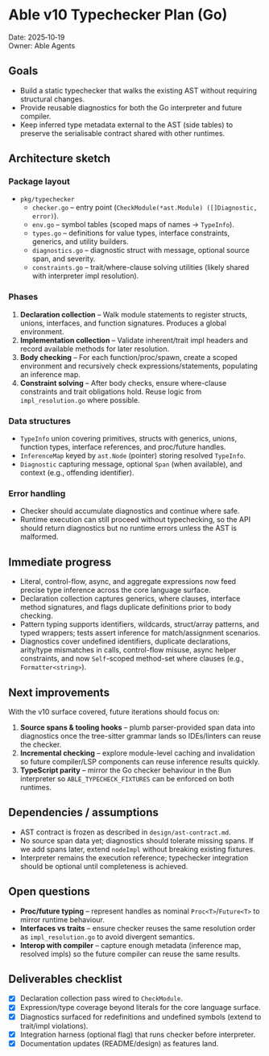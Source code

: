 # Able v10 Typechecker Plan (Go)

Date: 2025‑10‑19  
Owner: Able Agents

## Goals

- Build a static typechecker that walks the existing AST without requiring
  structural changes.
- Provide reusable diagnostics for both the Go interpreter and future compiler.
- Keep inferred type metadata external to the AST (side tables) to preserve the
  serialisable contract shared with other runtimes.

## Architecture sketch

### Package layout

- `pkg/typechecker`
  - `checker.go` – entry point (`CheckModule(*ast.Module) ([]Diagnostic, error)`).
  - `env.go` – symbol tables (scoped maps of names → `TypeInfo`).
  - `types.go` – definitions for value types, interface constraints, generics,
    and utility builders.
  - `diagnostics.go` – diagnostic struct with message, optional source span, and
    severity.
  - `constraints.go` – trait/where-clause solving utilities (likely shared with
    interpreter impl resolution).

### Phases

1. **Declaration collection** – Walk module statements to register structs,
   unions, interfaces, and function signatures. Produces a global environment.
2. **Implementation collection** – Validate inherent/trait impl headers and
   record available methods for later resolution.
3. **Body checking** – For each function/proc/spawn, create a scoped environment
   and recursively check expressions/statements, populating an inference map.
4. **Constraint solving** – After body checks, ensure where-clause constraints
   and trait obligations hold. Reuse logic from `impl_resolution.go` where
   possible.

### Data structures

- `TypeInfo` union covering primitives, structs with generics, unions, function
  types, interface references, and proc/future handles.
- `InferenceMap` keyed by `ast.Node` (pointer) storing resolved `TypeInfo`.
- `Diagnostic` capturing message, optional `Span` (when available), and context
  (e.g., offending identifier).

### Error handling

- Checker should accumulate diagnostics and continue where safe.
- Runtime execution can still proceed without typechecking, so the API should
  return diagnostics but no runtime errors unless the AST is malformed.

## Immediate progress

- Literal, control-flow, async, and aggregate expressions now feed precise type
  inference across the core language surface.
- Declaration collection captures generics, where clauses, interface method
  signatures, and flags duplicate definitions prior to body checking.
- Pattern typing supports identifiers, wildcards, struct/array patterns, and
  typed wrappers; tests assert inference for match/assignment scenarios.
- Diagnostics cover undefined identifiers, duplicate declarations, arity/type
  mismatches in calls, control-flow misuse, async helper constraints, and
  now `Self`-scoped method-set where clauses (e.g., `Formatter<string>`).

## Next improvements

With the v10 surface covered, future iterations should focus on:

1. **Source spans & tooling hooks** – plumb parser-provided span data into
   diagnostics once the tree-sitter grammar lands so IDEs/linters can reuse the
   checker.
2. **Incremental checking** – explore module-level caching and invalidation so
   future compiler/LSP components can reuse inference results quickly.
3. **TypeScript parity** – mirror the Go checker behaviour in the Bun
   interpreter so `ABLE_TYPECHECK_FIXTURES` can be enforced on both runtimes.

## Dependencies / assumptions

- AST contract is frozen as described in `design/ast-contract.md`.
- No source span data yet; diagnostics should tolerate missing spans. If we add
  spans later, extend `nodeImpl` without breaking existing fixtures.
- Interpreter remains the execution reference; typechecker integration should be
  optional until completeness is achieved.

## Open questions

- **Proc/future typing** – represent handles as nominal `Proc<T>`/`Future<T>` to
  mirror runtime behaviour.
- **Interfaces vs traits** – ensure checker reuses the same resolution order as
  `impl_resolution.go` to avoid divergent semantics.
- **Interop with compiler** – capture enough metadata (inference map, resolved
  impls) so the future compiler can reuse the same results.

## Deliverables checklist

- [x] Declaration collection pass wired to `CheckModule`.
- [x] Expression/type coverage beyond literals for the core language surface.
- [x] Diagnostics surfaced for redefinitions and undefined symbols (extend to
      trait/impl violations).
- [x] Integration harness (optional flag) that runs checker before interpreter.
- [x] Documentation updates (README/design) as features land.
